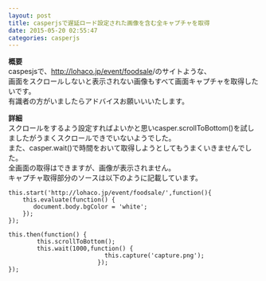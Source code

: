 ```yaml
---
layout: post
title: casperjsで遅延ロード設定された画像を含む全キャプチャを取得
date: 2015-05-20 02:55:47
categories: casperjs
---
```

<!-- {% raw %} -->
<p><strong>概要</strong><br>
caspesjsで、<a href="http://lohaco.jp/event/foodsale" rel="nofollow">http://lohaco.jp/event/foodsale</a>/のサイトような、<br>
画面をスクロールしないと表示されない画像もすべて画面キャプチャを取得したいです。<br>
有識者の方がいましたらアドバイスお願いいいたします。</p>

<p><strong>詳細</strong><br>
スクロールをするよう設定すればよいかと思いcasper.scrollToBottom()を試しましたがうまくスクロールできでいないようでした。<br>
また、casper.wait()で時間をおいて取得しようとしてもうまくいきませんでした。<br>
全画面の取得はできますが、画像が表示されません。<br>
キャプチャ取得部分のソースは以下のように記載しています。</p>

<pre><code>this.start('http://lohaco.jp/event/foodsale/',function(){
    this.evaluate(function() {
       document.body.bgColor = 'white';
    });
});

this.then(function() {
        this.scrollToBottom();
        this.wait(1000,function() {
                           this.capture('capture.png');
                         });
});
</code></pre>
<!-- {% endraw %} -->
